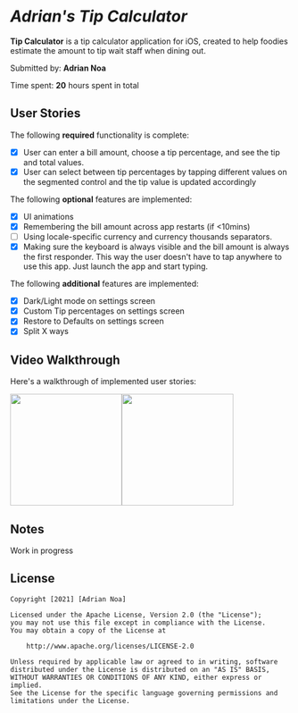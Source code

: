 # *Adrian's Tip Calculator*

**Tip Calculator** is a tip calculator application for iOS, created to help foodies estimate the amount to tip wait staff when dining out.

Submitted by: **Adrian Noa**

Time spent: **20** hours spent in total

## User Stories

The following **required** functionality is complete:

* [X] User can enter a bill amount, choose a tip percentage, and see the tip and total values.
* [X] User can select between tip percentages by tapping different values on the segmented control and the tip value is updated accordingly

The following **optional** features are implemented:

* [X] UI animations
* [X] Remembering the bill amount across app restarts (if <10mins)
* [ ] Using locale-specific currency and currency thousands separators.
* [X] Making sure the keyboard is always visible and the bill amount is always the first responder. This way the user doesn't have to tap anywhere to use this app. Just launch the app and start typing.

The following **additional** features are implemented:

- [X] Dark/Light mode on settings screen
- [X] Custom Tip percentages on settings screen
- [X] Restore to Defaults on settings screen
- [X] Split X ways

## Video Walkthrough

Here's a walkthrough of implemented user stories:

<img src="https://github.com/nlawliet6/iOS-CodePath/blob/main/TipCalculator/walkthrough1.gif" width="200"><img src="https://github.com/nlawliet6/iOS-CodePath/blob/main/TipCalculator/walkthrough2.gif" width="200">


## Notes

Work in progress

## License

    Copyright [2021] [Adrian Noa]

    Licensed under the Apache License, Version 2.0 (the "License");
    you may not use this file except in compliance with the License.
    You may obtain a copy of the License at

        http://www.apache.org/licenses/LICENSE-2.0

    Unless required by applicable law or agreed to in writing, software
    distributed under the License is distributed on an "AS IS" BASIS,
    WITHOUT WARRANTIES OR CONDITIONS OF ANY KIND, either express or implied.
    See the License for the specific language governing permissions and
    limitations under the License.
